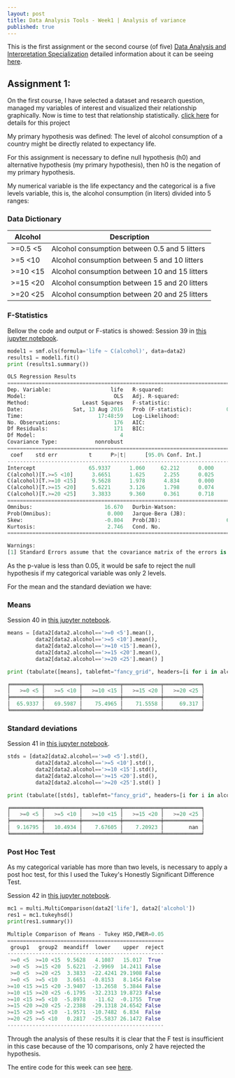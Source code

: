```yaml
---
layout: post
title: Data Analysis Tools - Week1 | Analysis of variance
published: true
---
```


This is the first assignment or the second course (of five) [Data Analysis and Interpretation Specialization](https://www.coursera.org/specializations/data-analysis) detailed information about it can be seeing [here](https://www.coursera.org/learn/data-visualization#).

## Assignment 1:
On the first course, I have selected a dataset and research question, managed my variables of interest and visualized their relationship graphically. Now is time to test that relationship statistically.
[click here](https://sidon.github.io/data-visualization-week1/) for details for this project

My primary hypothesis was defined:
The level of alcohol consumption of a country might be directly related to expectancy life.

For this assignment is necessary to define null hypothesis (h0) and alternative hypothesis (my primary hypothesis), then h0 is the negation of my primary hypothesis.

My numerical variable is the life expectancy and the categorical is a five levels variable, this is, the alcohol consumption (in liters) divided into 5 ranges:

### <a name = "dictionary"></a>Data Dictionary

| Alcohol    | Description  
|------------|----------------------------------------------
| >=0.5  <5  | Alcohol consumption between 0.5 and 5 litters
| >=5    <10 | Alcohol consumption between 5 and 10 litters
| >=10   <15 | Alcohol consumption between 10 and 15 litters
| >=15   <20 | Alcohol consumption between 15 and 20 litters
| >=20   <25 | Alcohol consumption between 20 and 25 litters

### F-Statistics

Bellow the code and output or F-statics is showed:
Session 39 in [this jupyter notebook](https://github.com/Sidon/Sidon.github.io/blob/master/_posts/tools-submitw1.ipynb).

```python
model1 = smf.ols(formula='life ~ C(alcohol)', data=data2)
results1 = model1.fit()
print (results1.summary())

OLS Regression Results                            
==============================================================================
Dep. Variable:                   life   R-squared:                       0.125
Model:                            OLS   Adj. R-squared:                  0.105
Method:                 Least Squares   F-statistic:                     6.112
Date:                Sat, 13 Aug 2016   Prob (F-statistic):           0.000128
Time:                        17:48:59   Log-Likelihood:                -639.68
No. Observations:                 176   AIC:                             1289.
Df Residuals:                     171   BIC:                             1305.
Df Model:                           4                                         
Covariance Type:            nonrobust                                         
==========================================================================================
 coef    std err          t      P>|t|      [95.0% Conf. Int.]
------------------------------------------------------------------------------------------
Intercept                 65.9337      1.060     62.212      0.000        63.842    68.026
C(alcohol)[T.>=5 <10]      3.6651      1.625      2.255      0.025         0.457     6.873
C(alcohol)[T.>=10 <15]     9.5628      1.978      4.834      0.000         5.658    13.468
C(alcohol)[T.>=15 <20]     5.6221      3.126      1.798      0.074        -0.548    11.793
C(alcohol)[T.>=20 <25]     3.3833      9.360      0.361      0.718       -15.093    21.860
==============================================================================
Omnibus:                       16.670   Durbin-Watson:                   1.863
Prob(Omnibus):                  0.000   Jarque-Bera (JB):               19.421
Skew:                          -0.804   Prob(JB):                     6.06e-05
Kurtosis:                       2.746   Cond. No.                         14.4
==============================================================================

Warnings:
[1] Standard Errors assume that the covariance matrix of the errors is correctly specified.
```
As the p-value is less than 0.05, it would be safe to reject the null hypothesis if my categorical variable was only 2 levels.

For the mean and the standard deviation we have:

### Means

Session 40 in [this jupyter notebook](https://github.com/Sidon/Sidon.github.io/blob/master/_posts/tools-submitw1.ipynb).

```python
means = [data2[data2.alcohol=='>=0 <5'].mean(),
         data2[data2.alcohol=='>=5 <10'].mean(),
         data2[data2.alcohol=='>=10 <15'].mean(),
         data2[data2.alcohol=='>=15 <20'].mean(),
         data2[data2.alcohol=='>=20 <25'].mean() ]

print (tabulate([means], tablefmt="fancy_grid", headers=[i for i in alcohol_map.values()]))

╒══════════╤═══════════╤════════════╤════════════╤════════════╕
│   >=0 <5 │   >=5 <10 │   >=10 <15 │   >=15 <20 │   >=20 <25 │
╞══════════╪═══════════╪════════════╪════════════╪════════════╡
│  65.9337 │   69.5987 │    75.4965 │    71.5558 │     69.317 │
╘══════════╧═══════════╧════════════╧════════════╧════════════╛
```

### Standard deviations

Session 41 in [this jupyter notebook](https://github.com/Sidon/Sidon.github.io/blob/master/_posts/tools-submitw1.ipynb).

```python
stds = [data2[data2.alcohol=='>=0 <5'].std(),
         data2[data2.alcohol=='>=5 <10'].std(),
         data2[data2.alcohol=='>=10 <15'].std(),
         data2[data2.alcohol=='>=15 <20'].std(),
         data2[data2.alcohol=='>=20 <25'].std() ]

print (tabulate([stds], tablefmt="fancy_grid", headers=[i for i in alcohol_map.values()]))

╒══════════╤═══════════╤════════════╤════════════╤════════════╕
│   >=0 <5 │   >=5 <10 │   >=10 <15 │   >=15 <20 │   >=20 <25 │
╞══════════╪═══════════╪════════════╪════════════╪════════════╡
│  9.16795 │   10.4934 │    7.67605 │    7.20923 │        nan │
╘══════════╧═══════════╧════════════╧════════════╧════════════╛

```

### Post Hoc Test

As my categorical variable has more than two levels, is necessary to apply a post hoc test, for this I used the Tukey's Honestly Significant Difference Test.

Session 42 in [this jupyter notebook](https://github.com/Sidon/Sidon.github.io/blob/master/_posts/tools-submitw1.ipynb).

```python
mc1 = multi.MultiComparison(data2['life'], data2['alcohol'])
res1 = mc1.tukeyhsd()
print(res1.summary())

Multiple Comparison of Means - Tukey HSD,FWER=0.05
==================================================
 group1   group2  meandiff  lower    upper  reject
--------------------------------------------------
 >=0 <5  >=10 <15  9.5628   4.1087   15.017  True
 >=0 <5  >=15 <20  5.6221  -2.9969  14.2411 False
 >=0 <5  >=20 <25  3.3833  -22.4241 29.1908 False
 >=0 <5  >=5 <10   3.6651  -0.8153   8.1454 False
>=10 <15 >=15 <20 -3.9407  -13.2658  5.3844 False
>=10 <15 >=20 <25 -6.1795  -32.2313 19.8723 False
>=10 <15 >=5 <10  -5.8978   -11.62  -0.1755  True
>=15 <20 >=20 <25 -2.2388  -29.1318 24.6542 False
>=15 <20 >=5 <10  -1.9571  -10.7482  6.834  False
>=20 <25 >=5 <10   0.2817  -25.5837 26.1472 False
--------------------------------------------------
```

Through the analysis of these results it is clear that the F test is insufficient in this case because of the 10 comparisons, only 2 have rejected the hypothesis.

The entire code for this week can see [here](https://github.com/Sidon/Sidon.github.io/blob/master/_posts/tools-submitw1.ipynb).
